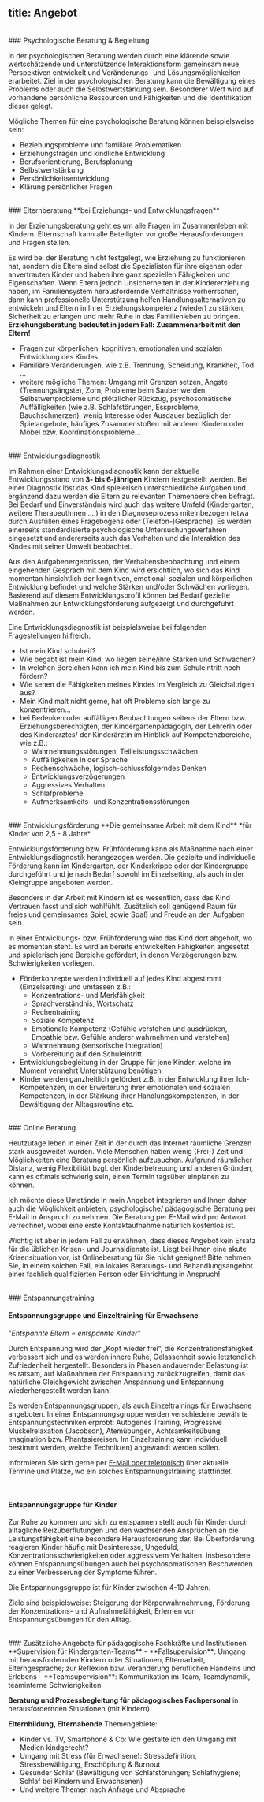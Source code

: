 title: Angebot
---

<!-- toc -->

<br>
### Psychologische Beratung & Begleitung

In der psychologischen Beratung werden durch eine klärende sowie wertschätzende und unterstützende Interaktionsform gemeinsam neue Perspektiven entwickelt und Veränderungs- und Lösungsmöglichkeiten erarbeitet. Ziel in der psychologischen Beratung kann die Bewältigung eines Problems oder auch die Selbstwertstärkung sein. Besonderer Wert wird auf vorhandene persönliche Ressourcen und Fähigkeiten und die Identifikation dieser gelegt. 

Mögliche Themen für eine psychologische Beratung können beispielsweise sein:
- Beziehungsprobleme und familiäre Problematiken
- Erziehungsfragen und kindliche Entwicklung
- Berufsorientierung, Berufsplanung
- Selbstwertstärkung
- Persönlichkeitsentwicklung
- Klärung persönlicher Fragen

<br>
### Elternberatung
**bei Erziehungs- und Entwicklungsfragen**

In der Erziehungsberatung geht es um alle Fragen im Zusammenleben mit Kindern. Elternschaft kann alle Beteiligten vor große Herausforderungen und Fragen stellen.

Es wird bei der Beratung nicht festgelegt, wie Erziehung zu funktionieren hat, sondern die Eltern sind selbst die Spezialisten für ihre eigenen oder anvertrauten Kinder und haben ihre ganz speziellen Fähigkeiten und Eigenschaften. Wenn Eltern jedoch Unsicherheiten in der Kindererziehung haben, im Familiensystem herausfordernde Verhältnisse vorherrschen, dann kann professionelle Unterstützung helfen Handlungsalternativen zu entwickeln und Eltern in Ihrer Erziehungskompetenz (wieder) zu stärken, Sicherheit zu erlangen und mehr Ruhe in das Familienleben zu bringen. **Erziehungsberatung bedeutet in jedem Fall: Zusammenarbeit mit den Eltern!**
<br>
- Fragen zur körperlichen, kognitiven, emotionalen und sozialen Entwicklung des Kindes
- Familiäre Veränderungen, wie z.B. Trennung, Scheidung, Krankheit, Tod ...
- weitere mögliche Themen: Umgang mit Grenzen setzen, Ängste (Trennungsängste), Zorn, Probleme beim Sauber werden, Selbstwertprobleme und plötzlicher Rückzug, psychosomatische Auffälligkeiten (wie z.B. Schlafstörungen, Essprobleme, Bauchschmerzen), wenig Interesse oder Ausdauer bezüglich der Spielangebote, häufiges Zusammenstoßen mit anderen Kindern oder Möbel bzw. Koordinationsprobleme...

<br>
### Entwicklungsdiagnostik

Im Rahmen einer Entwicklungsdiagnostik kann der aktuelle Entwicklungsstand von **3- bis 6-jährigen** Kindern festgestellt werden. Bei einer Diagnostik löst das Kind spielerisch unterschiedliche Aufgaben und ergänzend dazu werden die Eltern zu relevanten Themenbereichen befragt. Bei Bedarf und Einverständnis wird auch das weitere Umfeld (Kindergarten, weitere TherapeutInnen ....) in den Diagnoseprozess miteinbezogen (etwa durch Ausfüllen eines Fragebogens oder (Telefon-)Gespräche). Es werden einerseits standardisierte psychologische Untersuchungsverfahren eingesetzt und andererseits auch das Verhalten und die Interaktion des Kindes mit seiner Umwelt beobachtet. 

Aus den Aufgabenergebnissen, der Verhaltensbeobachtung und einem eingehenden Gespräch mit dem Kind wird ersichtlich, wo sich das Kind momentan hinsichtlich der kognitiven, emotional-sozialen und körperlichen Entwicklung befindet und welche Stärken und/oder Schwächen vorliegen. Basierend auf diesem Entwicklungsprofil können bei Bedarf gezielte Maßnahmen zur Entwicklungsförderung aufgezeigt und durchgeführt werden.

Eine Entwicklungsdiagnostik ist beispielsweise bei folgenden Fragestellungen hilfreich:
- Ist mein Kind schulreif?
- Wie begabt ist mein Kind, wo liegen seine/ihre Stärken und Schwächen?
- In welchen Bereichen kann ich mein Kind bis zum Schuleintritt noch fördern?
- Wie sehen die Fähigkeiten meines Kindes im Vergleich zu Gleichaltrigen aus?
- Mein Kind malt nicht gerne, hat oft Probleme sich lange zu konzentrieren...
- bei Bedenken oder auffälligen Beobachtungen seitens der Eltern bzw. Erziehungsberechtigten, der KindergartenpädagogIn, der LehrerIn oder des Kinderarztes/ der Kinderärztin im Hinblick auf Kompetenzbereiche, wie z.B.:
	- Wahrnehmungsstörungen, Teilleistungsschwächen
	- Auffälligkeiten in der Sprache
	- Rechenschwäche, logisch-schlussfolgerndes Denken
	- Entwicklungsverzögerungen
	- Aggressives Verhalten
	- Schlafprobleme 
	- Aufmerksamkeits- und Konzentrationsstörungen



<br>
### Entwicklungsförderung
**Die gemeinsame Arbeit mit dem Kind**
*für Kinder von 2,5 - 8 Jahre*

Entwicklungsförderung bzw. Frühförderung kann als Maßnahme nach einer Entwicklungsdiagnostik herangezogen werden. Die gezielte und individuelle Förderung kann im Kindergarten, der Kinderkrippe oder der Kindergruppe durchgeführt und je nach Bedarf sowohl im Einzelsetting, als auch in der Kleingruppe angeboten werden.

Besonders in der Arbeit mit Kindern ist es wesentlich, dass das Kind Vertrauen fasst und sich wohlfühlt. Zusätzlich soll genügend Raum für freies und gemeinsames Spiel, sowie Spaß und Freude an den Aufgaben sein. 

In einer Entwicklungs- bzw. Frühförderung wird das Kind dort abgeholt, wo es momentan steht. Es wird an bereits entwickelten Fähigkeiten angesetzt und spielerisch jene Bereiche gefördert, in denen Verzögerungen bzw. Schwierigkeiten vorliegen.

* Förderkonzepte werden individuell auf jedes Kind abgestimmt (Einzelsetting) und umfassen z.B.:
	- Konzentrations- und Merkfähigkeit
	- Sprachverständnis, Wortschatz
	- Rechentraining
	- Soziale Kompetenz
	- Emotionale Kompetenz (Gefühle verstehen und ausdrücken, Empathie bzw. Gefühle anderer wahrnehmen und verstehen)
	- Wahrnehmung (sensorische Integration)
	- Vorbereitung auf den Schuleintritt
* Entwicklungsbegleitung in der Gruppe für jene Kinder, welche im Moment vermehrt Unterstützung benötigen
* Kinder werden ganzheitlich gefördert z.B. in der Entwicklung ihrer Ich-Kompetenzen, in der Erweiterung ihrer emotionalen und sozialen Kompetenzen, in der Stärkung ihrer Handlungskompetenzen, in der Bewältigung der Alltagsroutine etc.




<br>
### Online Beratung

Heutzutage leben in einer Zeit in der durch das Internet räumliche Grenzen stark ausgeweitet wurden. Viele Menschen haben wenig (Frei-) Zeit und Möglichkeiten eine Beratung persönlich aufzusuchen. Aufgrund räumlicher Distanz, wenig Flexibilität bzgl. der Kinderbetreuung und anderen Gründen, kann es oftmals schwierig sein, einen Termin tagsüber einplanen zu können. 

Ich möchte diese Umstände in mein Angebot integrieren und Ihnen daher auch die Möglichkeit anbieten, psychologische/ pädagogische Beratung per E-Mail in Anspruch zu nehmen. Die Beratung per E-Mail wird pro Antwort verrechnet, wobei eine erste Kontaktaufnahme natürlich kostenlos ist.  

Wichtig ist aber in jedem Fall zu erwähnen, dass dieses Angebot kein Ersatz für die üblichen Krisen- und Journaldienste ist. Liegt bei Ihnen eine akute Krisensituation vor, ist Onlineberatung für Sie nicht geeignet! Bitte nehmen Sie, in einem solchen Fall, ein lokales Beratungs- und Behandlungsangebot einer fachlich qualifizierten Person oder Einrichtung in Anspruch!




<br>
### Entspannungstraining 

<h4>Entspannungsgruppe und Einzeltraining für Erwachsene</h4>

<em>"Entspannte Eltern = entspannte Kinder"</em>

Durch Entspannung wird der „Kopf wieder frei“, die Konzentrationsfähigkeit verbessert sich und es werden innere Ruhe, Gelassenheit sowie letztendlich Zufriedenheit hergestellt. Besonders in Phasen andauernder Belastung ist es ratsam, auf Maßnahmen der Entspannung zurückzugreifen, damit das natürliche Gleichgewicht zwischen Anspannung und Entspannung wiederhergestellt werden kann.

Es werden Entspannungsgruppen, als auch Einzeltrainings für Erwachsene angeboten. In einer Entspannungsgruppe werden verschiedene bewährte Entspannungstechniken erprobt: Autogenes Training, Progressive Muskelrelaxation (Jacobson), Atemübungen, Achtsamkeitsübung, Imagination bzw. Phantasiereisen. Im Einzeltraining kann individuell bestimmt werden, welche Technik(en) angewandt werden sollen. 

Informieren Sie sich gerne per [E-Mail oder telefonisch](/kontakt/) über aktuelle Termine und Plätze, wo ein solches Entspannungstraining stattfindet.  

<br>
<h4>Entspannungsgruppe für Kinder</h4>

Zur Ruhe zu kommen und sich zu entspannen stellt auch für Kinder durch alltägliche Reizüberflutungen und den wachsenden Ansprüchen an die Leistungsfähigkeit eine besondere Herausforderung dar. Bei Überforderung reagieren Kinder häufig mit Desinteresse, Ungeduld, Konzentrationsschwierigkeiten oder aggressivem Verhalten. Insbesondere können Entspannungsübungen auch bei psychosomatischen Beschwerden zu einer Verbesserung der Symptome führen.

Die Entspannungsgruppe ist für Kinder zwischen 4-10 Jahren. 

Ziele sind beispielsweise: Steigerung der Körperwahrnehmung, Förderung der Konzentrations- und Aufnahmefähigkeit, Erlernen von Entspannungsübungen für den Alltag.




<br>
### Zusätzliche Angebote für pädagogische Fachkräfte und Institutionen
**Supervision für Kindergarten-Teams**
- **Fallsupervision**: Umgang mit herausfordernden Kindern oder Situationen, Elternarbeit, Elterngespräche; zur Reflexion bzw. Veränderung beruflichen Handelns und Erlebens
- **Teamsupervision**: Kommunikation im Team, Teamdynamik, teaminterne Schwierigkeiten

**Beratung und Prozessbegleitung für pädagogisches Fachpersonal** in herausfordernden Situationen (mit Kindern)

**Elternbildung, Elternabende**
Themengebiete: 
- Kinder vs. TV, Smartphone & Co: Wie gestalte ich den Umgang mit Medien kindgerecht? 
- Umgang mit Stress (für Erwachsene): Stressdefinition, Stressbewältigung, Erschöpfung & Burnout
- Gesunder Schlaf (Bewältigung von Schlafstörungen; Schlafhygiene; Schlaf bei Kindern und Erwachsenen)
- Und weitere Themen nach Anfrage und Absprache

